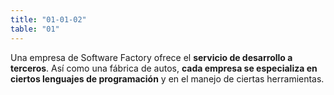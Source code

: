 ```yaml
---
title: "01-01-02"
table: "01"
---
```

Una empresa de Software Factory ofrece el <b>servicio de desarrollo a terceros</b>. Así como una fábrica de autos, <b>cada empresa se especializa en ciertos lenguajes de programación</b> y en el manejo de ciertas herramientas.
